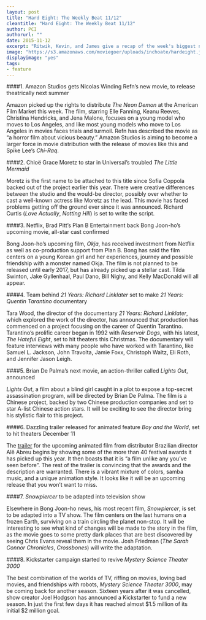```yaml
---
layout: post
title: "Hard Eight: The Weekly Beat 11/12"
cleantitle: "Hard Eight: The Weekly Beat 11/12"
author: PCI
authorurl: ""
date: 2015-11-12
excerpt: "Ritwik, Kevin, and James give a recap of the week's biggest news"
image: "https://s3.amazonaws.com/moviegoer/uploads/inchoate/hardeight.jpg"
displayimage: "yes"
tags: 
- feature
---
```

	
####1. Amazon Studios gets Nicolas Winding Refn’s new movie, to release theatrically next summer

Amazon picked up the rights to distribute *The Neon Demon* at the American Film Market this week. The film, starring Elle Fanning, Keanu Reeves, Christina Hendricks, and Jena Malone, focuses on a young model who moves to Los Angeles, and like most young models who move to Los Angeles in movies faces trials and turmoil. Refn has described the movie as “a horror film about vicious beauty.” Amazon Studios is aiming to become a larger force in movie distribution with the release of movies like this and Spike Lee’s *Chi-Raq*.

####2. Chloë Grace Moretz to star in Universal’s troubled *The Little Mermaid*
	
Moretz is the first name to be attached to this title since Sofia Coppola backed out of the project earlier this year. There were creative differences between the studio and the would-be director, possibly over whether to cast a well-known actress like Moretz as the lead. This movie has faced problems getting off the ground ever since it was announced. Richard Curtis (*Love Actually*, *Notting Hill*) is set to write the script.


####3. Netflix, Brad Pitt’s Plan B Entertainment back Bong Joon-ho’s upcoming movie, all-star cast confirmed

Bong Joon-ho’s upcoming film, *Okja*, has received investment from Netflix as well as co-production support from Plan B. Bong has said the film centers on a young Korean girl and her experiences, journey and possible friendship with a monster named Okja. The film is not planned to be released until early 2017, but has already picked up a stellar cast. Tilda Swinton, Jake Gyllenhaal, Paul Dano, Bill Nighy, and Kelly MacDonald will all appear.
 
####4. Team behind *21 Years: Richard Linklater* set to make *21 Years: Quentin Tarantino* documentary

Tara Wood, the director of the documentary *21 Years: Richard Linklater*, which explored the work of the director, has announced that production has commenced on a project focusing on the career of Quentin Tarantino. Tarantino’s prolific career began in 1992 with *Reservoir Dogs*, with his latest, *The Hateful Eight*, set to hit theaters this Christmas. The documentary will feature interviews with many people who have worked with Tarantino, like Samuel L. Jackson, John Travolta, Jamie Foxx, Christoph Waltz, Eli Roth, and Jennifer Jason Leigh.

####5. Brian De Palma’s next movie, an action-thriller called *Lights Out*, announced

*Lights Out*, a film about a blind girl caught in a plot to expose a top-secret assassination program, will be directed by Brian De Palma. The film is a Chinese project, backed by two Chinese production companies and set to star A-list Chinese action stars. It will be exciting to see the director bring his stylistic flair to this project.

####6. Dazzling trailer released for animated feature *Boy and the World*, set to hit theaters December 11

The [trailer](http://www.indiewire.com/article/watch-boy-and-the-world-trailer-is-an-explosion-of-psychedelic-animation-20151110) for the upcoming animated film from distributor Brazilian director Alê Abreu begins by showing some of the more than 40 festival awards it has picked up this year. It then boasts that it is “a film unlike any you’ve seen before”. The rest of the trailer is convincing that the awards and the description are warranted. There is a vibrant mixture of colors, samba music, and a unique animation style. It looks like it will be an upcoming release that you won’t want to miss.


####7. *Snowpiercer* to be adapted into television show

Elsewhere in Bong Joon-ho news, his most recent film, *Snowpiercer*, is set to be adapted into a TV show. The film centers on the last humans on a frozen Earth, surviving on a train circling the planet non-stop. It will be interesting to see what kind of changes will be made to the story in the film, as the movie goes to some pretty dark places that are best discovered by seeing Chris Evans reveal them in the movie. Josh Friedman (*The Sarah Connor Chronicles*, *Crossbones*) will write the adaptation.

####8. Kickstarter campaign started to revive *Mystery Science Theater 3000*

The best combination of the worlds of TV, riffing on movies, loving bad movies, and friendships with robots, *Mystery Science Theater 3000*, may be coming back for another season. Sixteen years after it was cancelled, show creator Joel Hodgson has announced a Kickstarter to fund a new season. In just the first few days it has reached almost $1.5 million of its initial $2 million goal.